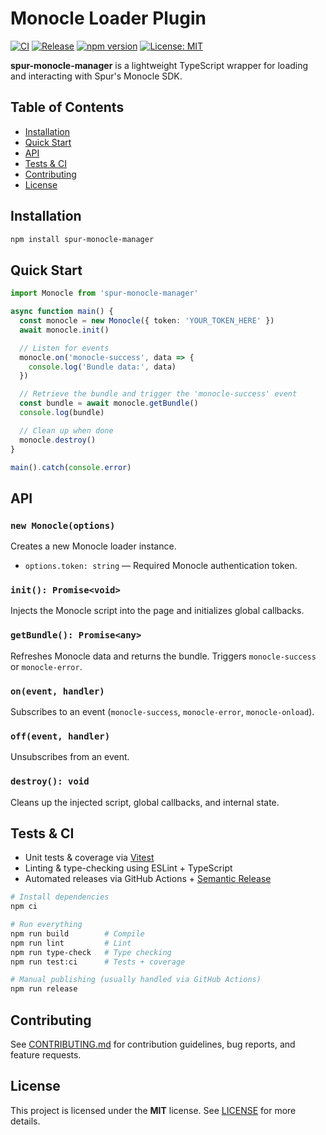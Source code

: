 # Monocle Loader Plugin

[![CI](https://github.com/Xavier4492/spur-monocle-manager/actions/workflows/ci.yml/badge.svg)](https://github.com/Xavier4492/spur-monocle-manager/actions/workflows/ci.yml)
[![Release](https://github.com/Xavier4492/spur-monocle-manager/actions/workflows/release.yml/badge.svg)](https://github.com/Xavier4492/spur-monocle-manager/actions/workflows/release.yml)
[![npm version](https://img.shields.io/npm/v/spur-monocle-manager.svg)](https://www.npmjs.com/package/spur-monocle-manager)
[![License: MIT](https://img.shields.io/badge/License-MIT-yellow.svg)](LICENSE)

**spur-monocle-manager** is a lightweight TypeScript wrapper for loading and interacting with Spur's Monocle SDK.

## Table of Contents

* [Installation](#installation)
* [Quick Start](#quick-start)
* [API](#api)
* [Tests & CI](#tests--ci)
* [Contributing](#contributing)
* [License](#license)

## Installation

```bash
npm install spur-monocle-manager
```

## Quick Start

```typescript
import Monocle from 'spur-monocle-manager'

async function main() {
  const monocle = new Monocle({ token: 'YOUR_TOKEN_HERE' })
  await monocle.init()

  // Listen for events
  monocle.on('monocle-success', data => {
    console.log('Bundle data:', data)
  })

  // Retrieve the bundle and trigger the 'monocle-success' event
  const bundle = await monocle.getBundle()
  console.log(bundle)

  // Clean up when done
  monocle.destroy()
}

main().catch(console.error)
```

## API

### `new Monocle(options)`

Creates a new Monocle loader instance.

* `options.token: string` — Required Monocle authentication token.

### `init(): Promise<void>`

Injects the Monocle script into the page and initializes global callbacks.

### `getBundle(): Promise<any>`

Refreshes Monocle data and returns the bundle. Triggers `monocle-success` or `monocle-error`.

### `on(event, handler)`

Subscribes to an event (`monocle-success`, `monocle-error`, `monocle-onload`).

### `off(event, handler)`

Unsubscribes from an event.

### `destroy(): void`

Cleans up the injected script, global callbacks, and internal state.

## Tests & CI

* Unit tests & coverage via [Vitest](https://vitest.dev/)
* Linting & type-checking using ESLint + TypeScript
* Automated releases via GitHub Actions + [Semantic Release](https://semantic-release.gitbook.io/)

```bash
# Install dependencies
npm ci

# Run everything
npm run build        # Compile
npm run lint         # Lint
npm run type-check   # Type checking
npm run test:ci      # Tests + coverage

# Manual publishing (usually handled via GitHub Actions)
npm run release
```

## Contributing

See [CONTRIBUTING.md](CONTRIBUTING.md) for contribution guidelines, bug reports, and feature requests.

## License

This project is licensed under the **MIT** license. See [LICENSE](LICENSE) for more details.
